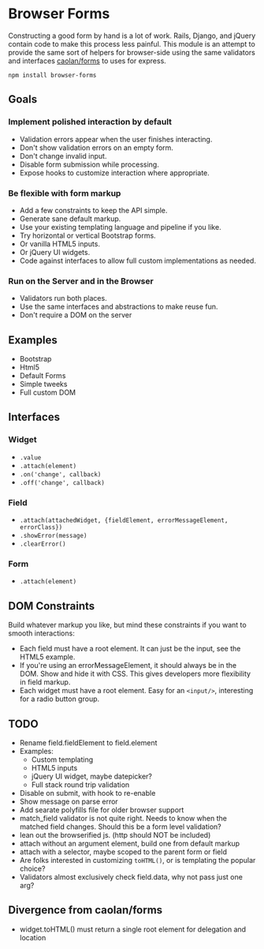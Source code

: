 # Browser Forms

Constructing a good form by hand is a lot of work. 
Rails, Django, and jQuery contain code to make this process less painful.
This module is an attempt to provide the same sort of helpers for browser-side using the same
validators and interfaces [caolan/forms](http://github.com/caolan/forms) to uses for express.

    npm install browser-forms


## Goals

### Implement polished interaction by default
  - Validation errors appear when the user finishes interacting.
  - Don't show validation errors on an empty form.
  - Don't change invalid input.
  - Disable form submission while processing.
  - Expose hooks to customize interaction where appropriate.

### Be flexible with form markup
  - Add a few constraints to keep the API simple.
  - Generate sane default markup.
  - Use your existing templating language and pipeline if you like.
  - Try horizontal or vertical Bootstrap forms.
  - Or vanilla HTML5 inputs.
  - Or jQuery UI widgets.
  - Code against interfaces to allow full custom implementations as needed.

### Run on the Server and in the Browser
  - Validators run both places.
  - Use the same interfaces and abstractions to make reuse fun.
  - Don't require a DOM on the server

## Examples

- Bootstrap
- Html5
- Default Forms
- Simple tweeks
- Full custom DOM

## Interfaces

### Widget
  - `.value`
  - `.attach(element)`
  - `.on('change', callback)`
  - `.off('change', callback)`

### Field
  - `.attach(attachedWidget, {fieldElement, errorMessageElement, errorClass})`
  - `.showError(message)`
  - `.clearError()`

### Form 
 - `.attach(element)`

## DOM Constraints
Build whatever markup you like, but mind these constraints if you want to smooth interactions:

- Each field must have a root element.  It can just be the input, see the HTML5 example.
- If you're using an errorMessageElement, it should always be in the DOM.  Show and hide it with CSS.  This gives developers more flexibility in field markup.
- Each widget must have a root element.  Easy for an `<input/>`, interesting for a radio button group.

## TODO

- Rename field.fieldElement to field.element
- Examples:
  - Custom templating
  - HTML5 inputs
  - jQuery UI widget, maybe datepicker?
  - Full stack round trip validation
- Disable on submit, with hook to re-enable
- Show message on parse error
- Add searate polyfills file for older browser support
- match_field validator is not quite right.  Needs to know when the matched field changes.  Should this be a form level validation?
- lean out the browserified js.  (http should NOT be included)
- attach without an argument element, build one from default markup
- attach with a selector, maybe scoped to the parent form or field
- Are folks interested in customizing `toHTML()`, or is templating the popular choice?
- Validators almost exclusively check field.data, why not pass just one arg?

## Divergence from caolan/forms
- widget.toHTML() must return a single root element for delegation and location


